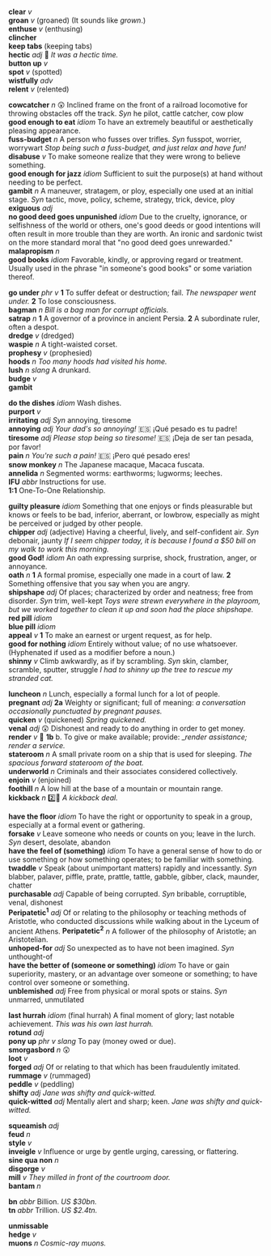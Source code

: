 
__clear__ _v_  
__groan__ _v_ (groaned) (It sounds like _grown_.)  
__enthuse__ _v_ (enthusing)  
__clincher__  
__keep tabs__ (keeping tabs)  
__hectic__ _adj_ :dart: _It was a hectic time._  
__button up__ _v_  
__spot__ _v_ (spotted)  
__wistfully__ _adv_  
__relent__ _v_ (relented)  

__cowcatcher__ _n_ :astonished: Inclined frame on the front of a railroad locomotive for throwing obstacles off the track. _Syn_ he pilot, cattle catcher, cow plow    
__good enough to eat__ _idiom_ To have an extremely beautiful or aesthetically pleasing appearance.  
__fuss-budget__ _n_ A person who fusses over trifles. _Syn_ fusspot, worrier, worrywart _Stop being such a fuss-budget, and just relax and have fun!_  
__disabuse__ _v_ To make someone realize that they were wrong to believe something.  
__good enough for jazz__ _idiom_ Sufficient to suit the purpose(s) at hand without needing to be perfect.  
__gambit__ _n_ A maneuver, stratagem, or ploy, especially one used at an initial stage. _Syn_ tactic, move, policy, scheme, strategy, trick, device, ploy  
__exiguous__ _adj_  
__no good deed goes unpunished__ _idiom_ Due to the cruelty, ignorance, or selfishness of the world or others, one's good deeds or good intentions will often result in more trouble than they are worth. An ironic and sardonic twist on the more standard moral that "no good deed goes unrewarded."  
__malapropism__ _n_  
__good books__ _idiom_ Favorable, kindly, or approving regard or treatment. Usually used in the phrase "in someone's good books" or some variation thereof.  

__go under__ _phr v_ __1__ To suffer defeat or destruction; fail. _The newspaper went under._ __2__ To lose consciousness.  
__bagman__ _n_ _Bill is a bag man for corrupt officials._  
__satrap__ _n_ __1__ A governor of a province in ancient Persia. __2__ A subordinate ruler, often a despot.  
__dredge__ _v_ (dredged)  
__waspie__ _n_ A tight-waisted corset.  
__prophesy__ _v_ (prophesied)  
__hoods__ _n_ _Too many hoods had visited his home._  
__lush__ _n_ _slang_ A drunkard.  
__budge__ _v_  
__gambit__  

__do the dishes__ _idiom_ Wash dishes.  
__purport__ _v_  
__irritating__ _adj_ _Syn_ annoying, tiresome  
__annoying__ _adj_ _Your dad's so annoying!_ :es: ¡Qué pesado es tu padre!  
__tiresome__ _adj_ _Please stop being so tiresome!_ :es: ¡Deja de ser tan pesada, por favor!  
__pain__ _n_ _You're such a pain!_ :es: ¡Pero qué pesado eres!  
__snow monkey__ _n_ The Japanese macaque, Macaca fuscata.  
__annelida__ _n_ Segmented worms: earthworms; lugworms; leeches.  
__IFU__ _abbr_ Instructions for use.  
__1:1__	One-To-One Relationship.  

__guilty pleasure__ _idiom_ Something that one enjoys or finds pleasurable but knows or feels to be bad, inferior, aberrant, or lowbrow, especially as might be perceived or judged by other people.  
__chipper__ _adj_ (adjective) Having a cheerful, lively, and self-confident air. _Syn_ debonair, jaunty _If I seem chipper today, it is because I found a $50 bill on my walk to work this morning._  
__good God!__ _idiom_ An oath expressing surprise, shock, frustration, anger, or annoyance.  
__oath__ _n_ __1__ A formal promise, especially one made in a court of law. __2__ Something offensive that you say when you are angry.  
__shipshape__ _adj_ Of places; characterized by order and neatness; free from disorder. _Syn_ trim, well-kept _Toys were strewn everywhere in the playroom, but we worked together to clean it up and soon had the place shipshape._  
__red pill__ _idiom_  
__blue pill__ _idiom_  
__appeal__ _v_ __1__ To make an earnest or urgent request, as for help.  
__good for nothing__ _idiom_ Entirely without value; of no use whatsoever. (Hyphenated if used as a modifier before a noun.)  
__shinny__ _v_ Climb awkwardly, as if by scrambling. _Syn_ skin, clamber, scramble, sputter, struggle _I had to shinny up the tree to rescue my stranded cat._  

__luncheon__ _n_ Lunch, especially a formal lunch for a lot of people.  
__pregnant__ _adj_ __2a__ Weighty or significant; full of meaning: _a conversation occasionally punctuated by pregnant pauses._  
__quicken__ _v_ (quickened) _Spring quickened._  
__venal__ _adj_ :astonished: Dishonest and ready to do anything in order to get money.  
__render__ _v_ :dart: __1b__ b. To give or make available; provide: __render assistance; render a service._  
__stateroom__ _n_ A small private room on a ship that is used for sleeping. _The spacious forward stateroom of the boat._  
__underworld__ _n_ Criminals and their associates considered collectively.  
__enjoin__ _v_ (enjoined)  
__foothill__ _n_ A low hill at the base of a mountain or mountain range.  
__kickback__ _n_ :two::hammer: _A kickback deal._  

__have the floor__ _idiom_ To have the right or opportunity to speak in a group, especially at a formal event or gathering.  
__forsake__ _v_ Leave someone who needs or counts on you; leave in the lurch. _Syn_ desert, desolate, abandon  
__have the feel of (something)__ _idiom_ To have a general sense of how to do or use something or how something operates; to be familiar with something.  
__twaddle__ _v_ Speak (about unimportant matters) rapidly and incessantly. _Syn_ blabber, palaver, piffle, prate, prattle, tattle, gabble, gibber, clack, maunder, chatter  
__purchasable__ _adj_ Capable of being corrupted. _Syn_ bribable, corruptible, venal, dishonest  
__Peripatetic<sup>1</sup>__ _adj_ Of or relating to the philosophy or teaching methods of Aristotle, who conducted discussions while walking about in the Lyceum of ancient Athens.
__Peripatetic<sup>2</sup>__ _n_ A follower of the philosophy of Aristotle; an Aristotelian.  
__unhoped-for__ _adj_ So unexpected as to have not been imagined. _Syn_ unthought-of  
__have the better of (someone or something)__ _idiom_ To have or gain superiority, mastery, or an advantage over someone or something; to have control over someone or something.  
__unblemished__ _adj_ Free from physical or moral spots or stains. _Syn_ unmarred, unmutilated  

__last hurrah__ _idiom_ (final hurrah) A final moment of glory; last notable achievement. _This was his own last hurrah._  
__rotund__ _adj_  
__pony up__ _phr v_ _slang_ To pay (money owed or due).  
__smorgasbord__ _n_ :astonished:  
__loot__ _v_  
__forged__ _adj_ Of or relating to that which has been fraudulently imitated.  
__rummage__ _v_ (rummaged)  
__peddle__ _v_ (peddling)  
__shifty__ _adj_ _Jane was shifty and quick-witted._  
__quick-witted__ _adj_ Mentally alert and sharp; keen. _Jane was shifty and quick-witted._  

__squeamish__ _adj_  
__feud__ _n_  
__style__ _v_  
__inveigle__ _v_ Influence or urge by gentle urging, caressing, or flattering.  
__sine qua non__ _n_  
__disgorge__ _v_  
__mill__ _v_ _They milled in front of the courtroom door._  
__bantam__ _n_  

__bn__ _abbr_ Billion. _US $30bn._  
__tn__ _abbr_ Trillion. _US $2.4tn._  

__unmissable__  
__hedge__ _v_  
__muons__ _n_ _Cosmic-ray muons._  
